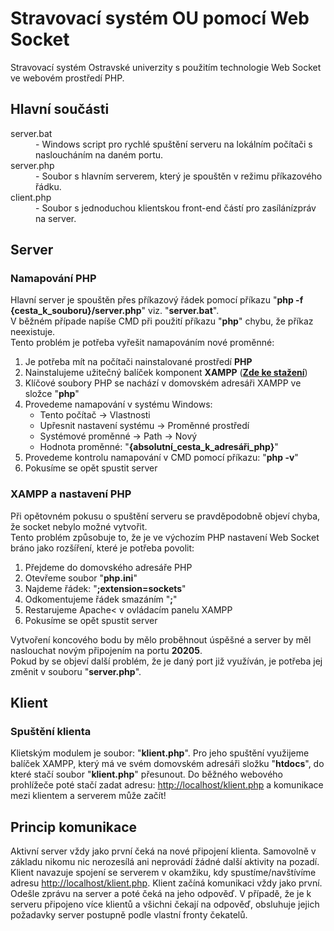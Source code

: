 <h1>
  Stravovací systém OU pomocí Web Socket
</h1>
<p>
  Stravovací systém Ostravské univerzity s použitím technologie Web Socket ve webovém prostředí PHP.
</p>
<h2>
  Hlavní součásti
</h2>
<dl>
  <dt>server.bat</dt>
  <dd>- Windows script pro rychlé spuštění serveru na lokálním počítači s nasloucháním na daném portu.</dd>
  <dt>server.php</dt>
  <dd>- Soubor s hlavním serverem, který je spouštěn v režimu příkazového řádku.</dd>
  <dt>client.php</dt>
  <dd>- Soubor s jednoduchou klientskou front-end částí pro zasílánízpráv na server.</dd>
</dl>
<h2>
  Server
</h2>
<h3>
  Namapování PHP
</h3>
<div>
  <p>
    Hlavní server je spouštěn přes příkazový řádek pomocí příkazu "<strong>php -f {cesta_k_souboru}/server.php</strong>" viz. "<strong>server.bat</strong>".<br>
    V běžném případe napíše CMD při použití příkazu "<strong>php</strong>" chybu, že příkaz neexistuje.<br>
    Tento problém je potřeba vyřešit namapováním nové proměnné:
  </p>
  <ol>
    <li>Je potřeba mít na počítači nainstalované prostředí <strong>PHP</strong></li>
    <li>Nainstalujeme užitečný balíček komponent <strong>XAMPP</strong> (<a href="https://apachefriends.org" title="XAMPP" target="_blank"><strong>Zde ke stažení</strong></a>)</li>
    <li>Klíčové soubory PHP se nachází v domovském adresáři XAMPP ve složce "<strong>php</strong>"</li>
    <li>Provedeme namapování v systému Windows:
      <ul>
        <li>Tento počítač -> Vlastnosti</li>
        <li>Upřesnit nastavení systému -> Proměnné prostředí</li>
        <li>Systémové proměnné -> Path -> Nový</li>
        <li>Hodnota proměnné: "<strong>{absolutní_cesta_k_adresáři_php}</strong>"</li></li>
      </ul>
    </li>
    <li>Provedeme kontrolu namapování v CMD pomocí příkazu: "<strong>php -v</strong>"</li>
    <li>Pokusíme se opět spustit server</li>
  </ol>
</div>
<h3>
  XAMPP a nastavení PHP
</h3>
<div>
  <p>
    Při opětovném pokusu o spuštění serveru se pravděpodobně objeví chyba, že socket nebylo možné vytvořit.<br>
    Tento problém způsobuje to, že je ve výchozím PHP nastavení Web Socket bráno jako rozšíření, které je potřeba povolit:    
  </p>
  <ol>
    <li>Přejdeme do domovského adresáře PHP</li>
    <li>Otevřeme soubor "<strong>php.ini</strong>"</li>
    <li>Najdeme řádek: "<strong>;extension=sockets</strong>"</li>
    <li>Odkomentujeme řádek smazáním "<strong>;</strong>"</li>
    <li>Restarujeme Apache< v ovládacím panelu XAMPP</li>
    <li>Pokusíme se opět spustit server</li>
  </ol>
  <p>
    Vytvoření koncového bodu by mělo proběhnout úspěšné a server by měl naslouchat novým připojením na portu <strong>20205</strong>.<br> Pokud by se objeví další problém, že je daný port již využíván, je potřeba jej změnit v souboru "<strong>server.php</strong>".
  </p>
</div>
<h2>
  Klient
</h2>
<h3>
  Spuštění klienta
</h3>
<p>
  Klietským modulem je soubor: "<strong>klient.php</strong>". Pro jeho spuštění využijeme balíček XAMPP, který má ve svém domovském adresáři složku "<strong>htdocs</strong>", do které stačí soubor "<strong>klient.php</strong>" přesunout. Do běžného webového prohlížeče poté stačí zadat adresu: <a href="http://localhost/klient.php" title="Stravovací systém Ostravské univerzity" target="_blank">http://localhost/klient.php</a> a komunikace mezi klientem a serverem může začít!
</p>
<h2>
  Princip komunikace  
</h2>
<p>
  Aktivní server vždy jako první čeká na nové připojení klienta. Samovolně v základu nikomu nic nerozesílá ani neprovádí žádné další aktivity na pozadí. Klient navazuje spojení se serverem v okamžiku, kdy spustíme/navštívíme adresu <a href="http://localhost/klient.php" title="Stravovací systém Ostravské univerzity" target="_blank">http://localhost/klient.php</a>. Klient začíná komunikaci vždy jako první. Odešle zprávu na server a poté čeká na jeho odpověď. V případě, že je k serveru připojeno více klientů a všichni čekají na odpověď, obsluhuje jejich požadavky server postupně podle vlastní fronty čekatelů.
</p>
